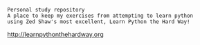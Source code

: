 ```
Personal study repository
A place to keep my exercises from attempting to learn python
using Zed Shaw's most excellent, Learn Python the Hard Way!
```
http://learnpythonthehardway.org
